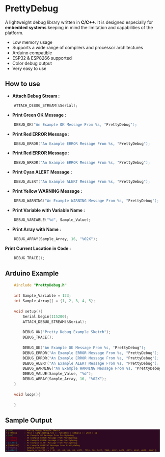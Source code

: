 
# PrettyDebug
A lightweight debug library written in **C/C++**. 
It is designed especially for **embedded systems** keeping in mind the limitation and capabilities of the platform.
  - Low memory usage
  - Supports a wide range of compilers and processor architectures
  - Arduino compatible
  - ESP32 & ESP8266 supported
  - Color debug output
  - Very easy to use
  
## How to use

- **Attach Debug Stream :**
```C
	ATTACH_DEBUG_STREAM(&Serial);
```	

- **Print Green OK Message :**
```C
	DEBUG_OK("An Example OK Message From %s, "PrettyDebug");
```

- **Print Red ERROR Message :**
```C
	DEBUG_ERROR("An Example ERROR Message From %s, "PrettyDebug");
```

- **Print Red ERROR Message :**
```C
	DEBUG_ERROR("An Example ERROR Message From %s, "PrettyDebug");
```

- **Print Cyan ALERT Message :**
```C
	DEBUG_ALERT("An Example ALERT Message From %s, "PrettyDebug");
```

- **Print Yellow WARNING Message :**
```C
	DEBUG_WARNING("An Example WARNING Message From %s, "PrettyDebug");
```

- **Print Variable with Variable Name :**
```C
	DEBUG_VARIABLE("%d", Sample_Value);
```	

- **Print Array with Name :**
```C
	DEBUG_ARRAY(Sample_Array, 16, "%02X");
```	

**Print Current Location in Code :**
```C
	DEBUG_TRACE();
```	

## Arduino Example 

``` C
	#include "PrettyDebug.h"

	int Sample_Variable = 123;
	int Sample_Array[] = {1, 2, 3, 4, 5};

	void setup(){
	    Serial.begin(115200);
	    ATTACH_DEBUG_STREAM(&Serial);

	    DEBUG_OK("Pretty Debug Example Sketch");
	    DEBUG_TRACE();

	    DEBUG_OK("An Example OK Message From %s, "PrettyDebug");
	    DEBUG_ERROR("An Example ERROR Message From %s, "PrettyDebug");
	    DEBUG_ERROR("An Example ERROR Message From %s, "PrettyDebug");
	    DEBUG_ALERT("An Example ALERT Message From %s, "PrettyDebug");
	    DEBUG_WARNING("An Example WARNING Message From %s, "PrettyDebug");
	    DEBUG_VALUE(Sample_Value, "%d");
	    DEBUG_ARRAY(Sample_Array, 16, "%02X");
	}

	void loop(){

	}
 ```

## Sample Output

<div style="text-align:center"><img src ="https://raw.githubusercontent.com/shadlyd15/prettydebug/master/images/output.png" alt ="Sample Output"/></div>